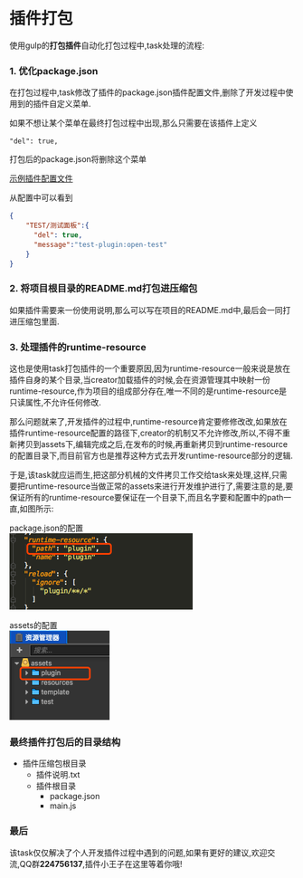 # 插件打包
使用gulp的**打包插件**自动化打包过程中,task处理的流程:
### 1. 优化package.json 
在打包过程中,task修改了插件的package.json插件配置文件,删除了开发过程中使用到的插件自定义菜单.

如果不想让某个菜单在最终打包过程中出现,那么只需要在该插件上定义
```
"del": true,
```
打包后的package.json将删除这个菜单


[示例插件配置文件](test-package.json)

从配置中可以看到
```json
{
    "TEST/测试面板":{
      "del": true,
      "message":"test-plugin:open-test"
    }
}
```
### 2. 将项目根目录的README.md打包进压缩包
如果插件需要来一份使用说明,那么可以写在项目的README.md中,最后会一同打进压缩包里面.
### 3. 处理插件的runtime-resource
这也是使用task打包插件的一个重要原因,因为runtime-resource一般来说是放在插件自身的某个目录,当creator加载插件的时候,会在资源管理其中映射一份runtime-resource,作为项目的组成部分存在,唯一不同的是runtime-resource是只读属性,不允许任何修改.

那么问题就来了,开发插件的过程中,runtime-resource肯定要修修改改,如果放在插件runtime-resource配置的路径下,creator的机制又不允许修改,所以,不得不重新拷贝到assets下,编辑完成之后,在发布的时候,再重新拷贝到runtime-resource的配置目录下,而目前官方也是推荐这种方式去开发runtime-resource部分的逻辑.

于是,该task就应运而生,把这部分机械的文件拷贝工作交给task来处理,这样,只需要把runtime-resource当做正常的assets来进行开发维护进行了,需要注意的是,要保证所有的runtime-resource要保证在一个目录下,而且名字要和配置中的path一直,如图所示:

package.json的配置    
![cfg1](res/package.png)

assets的配置    
![cfg2](res/assets.png)

### 最终插件打包后的目录结构
- 插件压缩包根目录
    - 插件说明.txt
    - 插件根目录
        - package.json
        - main.js

### 最后
该task仅仅解决了个人开发插件过程中遇到的问题,如果有更好的建议,欢迎交流,QQ群**224756137**,插件小王子在这里等着你哦!
